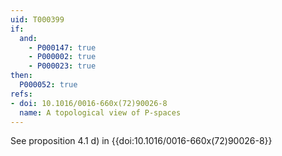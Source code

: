 ```yaml
---
uid: T000399
if:
  and:
    - P000147: true
    - P000002: true
    - P000023: true
then:
  P000052: true
refs:
- doi: 10.1016/0016-660x(72)90026-8
  name: A topological view of P-spaces
---
```


See proposition 4.1 d) in {{doi:10.1016/0016-660x(72)90026-8}}
